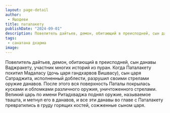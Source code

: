 ```yaml
---
layout: page-detail
author:
 - Яшодеви
title: паталакету
publishDate: "2024-09-01"
description: Повелитель дайтьев, демон, обитающий в преисподней, сын данавы Ваджракету, участник многих историй из пуран. Когда Паталакету похитил Мадаласу (дочь царя гандхарвов Вишвасу), сын царя Сатраджита, исполненный доблести, разрушил своими стрелами оружие данавов. После этого вся поверхность Паталы покрылась кусками и обломками различного оружия, уничтоженного стрелами. Великий царь по имени Ритадхваджа поднял оружие, называемое твашта, и метнул его в данавов, и все эти данавы во главе с Паталакету превратились в груду горящих костей, сожженные сыном царя.
tags:
 - санатана дхарма
image: 
---
```


Повелитель дайтьев, демон, обитающий в преисподней, сын данавы Ваджракету, участник многих историй из пуран. Когда Паталакету похитил Мадаласу (дочь царя гандхарвов Вишвасу), сын царя Сатраджита, исполненный доблести, разрушил своими стрелами оружие данавов. После этого вся поверхность Паталы покрылась кусками и обломками различного оружия, уничтоженного стрелами. Великий царь по имени Ритадхваджа поднял оружие, называемое твашта, и метнул его в данавов, и все эти данавы во главе с Паталакету превратились в груду горящих костей, сожженные сыном царя.


